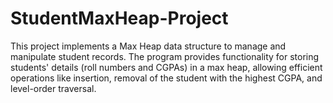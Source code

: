 # StudentMaxHeap-Project
This project implements a Max Heap data structure to manage and manipulate student records. The program provides functionality for storing students' details (roll numbers and CGPAs) in a max heap, allowing efficient operations like insertion, removal of the student with the highest CGPA, and level-order traversal. 
